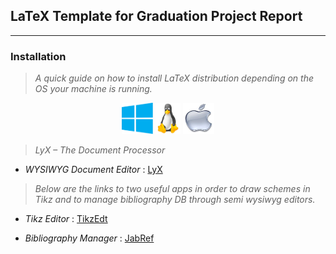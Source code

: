 ## LaTeX Template for Graduation Project Report 

* * *

### Installation

> _A quick guide on how to install LaTeX distribution depending on the OS your machine is running._

<center>

[<img src = "imgs-ReadMe/Win.png" alt = "On how to install proTeXt" width="50" height="50">](https://www.tug.org/protext/)				[<img src = "imgs-ReadMe/Linux.jpeg" alt = "On how to install TeX Live" width="40" height="50">](https://www.tug.org/texlive/)				[<img src = "imgs-ReadMe/Mac.jpeg" alt = "On how to install Mac TeX" width="50" height="50">](https://www.tug.org/mactex/)

</center>

> _LyX – The Document Processor_

-   _WYSIWYG Document Editor_ : [LyX](http://www.lyx.org/ "Link to LyX")

> _Below are the links to two useful apps in order to draw schemes in Tikz and to manage bibliography DB through semi wysiwyg editors._

-   _Tikz Editor_ : [TikzEdt](http://www.tikzedt.org/ "Link to TikzEdt")

-   _Bibliography Manager_ : [JabRef](http://www.jabref.org/ "Link to JabRef")

